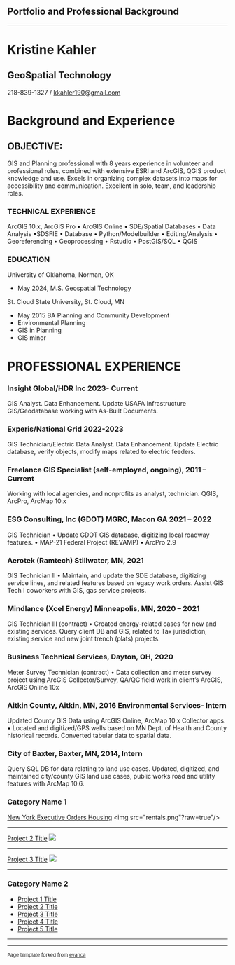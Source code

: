 ## Portfolio and Professional Background

---
# Kristine Kahler 
## GeoSpatial Technology 
218-839-1327 / kkahler190@gmail.com

# Background and Experience
## OBJECTIVE: 
GIS and Planning professional with 8 years experience in volunteer and professional roles, combined with extensive ESRI and ArcGIS, QGIS product knowledge and use. Excels in organizing complex datasets into maps for accessibility and communication. Excellent in solo, team, and leadership roles. 
### TECHNICAL EXPERIENCE
ArcGIS 10.x, ArcGIS Pro • ArcGIS Online • SDE/Spatial Databases • Data Analysis •SDSFIE • Database • Python/Modelbuilder • Editing/Analysis • Georeferencing • Geoprocessing • Rstudio • PostGIS/SQL • QGIS
### EDUCATION 
University of Oklahoma, Norman, OK 
- May 2024, M.S. Geospatial Technology
  
St. Cloud State University, St. Cloud, MN
- May 2015 BA Planning and Community Development
- Environmental Planning
- GIS in Planning
- GIS minor
  
# PROFESSIONAL EXPERIENCE
###  Insight Global/HDR Inc 2023- Current 
GIS Analyst. Data Enhancement. Update USAFA Infrastructure GIS/Geodatabase working with As-Built Documents. 
###  Experis/National Grid 2022-2023
GIS Technician/Electric Data Analyst. Data Enhancement.  Update Electric database, verify objects, modify maps related to electric feeders. 
###  Freelance GIS Specialist (self-employed, ongoing), 2011 – Current 
Working with local agencies, and nonprofits as analyst, technician. QGIS, ArcPro, ArcMap 10.x
###  ESG Consulting, Inc (GDOT) MGRC, Macon GA 2021 – 2022
 GIS Technician • Update GDOT GIS database, digitizing local roadway features. • MAP-21 Federal Project (REVAMP) • ArcPro 2.9 
###  Aerotek (Ramtech) Stillwater, MN, 2021 
GIS Technician II • Maintain, and update the SDE database, digitizing service lines, and related features based on legacy work orders. 
Assist GIS Tech I coworkers with GIS, gas service projects. 
###  Mindlance (Xcel Energy) Minneapolis, MN, 2020 – 2021 
GIS Technician III (contract) • Created energy-related cases for new and existing services. Query client DB and GIS, related to Tax jurisdiction, existing service and new joint trench (plats) projects. 
###  Business Technical Services, Dayton, OH, 2020 
Meter Survey Technician (contract) • Data collection and meter survey project using ArcGIS Collector/Survey, QA/QC field work in client’s ArcGIS, ArcGIS Online 10x 
### Aitkin County, Aitkin, MN, 2016 Environmental Services- Intern 
 Updated County GIS Data using ArcGIS Online, ArcMap 10.x Collector apps. • Located and digitized/GPS wells based on MN Dept. of Health and County historical records. Converted tabular data to spatial data. 
### City of Baxter, Baxter, MN, 2014, Intern 
Query SQL DB for data relating to land use cases. Updated, digitized, and maintained city/county GIS land use cases, public works road and utility features with ArcMap 10.6.
### Category Name 1 

[New York Executive Orders Housing](/sample_page)
<img src="rentals.png"?raw=true"/>

---
[Project 2 Title](/pdf/sample_presentation.pdf)
<img src="images/dummy_thumbnail.jpg?raw=true"/>

---
[Project 3 Title](http://example.com/)
<img src="images/dummy_thumbnail.jpg?raw=true"/>

---

### Category Name 2

- [Project 1 Title](http://example.com/)
- [Project 2 Title](http://example.com/)
- [Project 3 Title](http://example.com/)
- [Project 4 Title](http://example.com/)
- [Project 5 Title](http://example.com/)

---




---
<p style="font-size:11px">Page template forked from <a href="https://github.com/evanca/quick-portfolio">evanca</a></p>
<!-- Remove above link if you don't want to attibute -->
